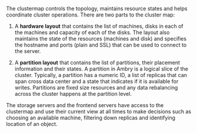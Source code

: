 The clustermap controls the topology, maintains resource states and helps coordinate cluster operations. There are two parts to the cluster map: 

1. A **hardware layout** that contains the list of machines, disks in each of the machines and capacity of each of the disks. The layout also maintains the state of the resources (machines and disk) and specifies the hostname and ports (plain and SSL) that can be used to connect to the server.

1. A **partition layout** that contains the list of partitions, their placement information and their states. A partition in Ambry is a logical slice of the cluster. Typically, a partition has a numeric ID, a list of replicas that can span cross data center and a state that indicates if it is available for writes. Partitions are fixed size resources and any data rebalancing across the cluster happens at the partition level.

The storage servers and the frontend servers have access to the clustermap and use their current view at all times to make decisions such as choosing an available machine, filtering down replicas and identifying location of an object.
